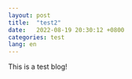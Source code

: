 ```yaml
---
layout: post
title:  "test2"
date:   2022-08-19 20:30:12 +0800
categories: test
lang: en
---
```


This is a test blog!
